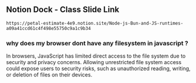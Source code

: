 ## Notion Dock - Class Slide Link
```link
https://petal-estimate-4e9.notion.site/Node-js-Bun-and-JS-runtimes-a09a41ccd61c4f498e55750c9a1c9b34
```





### why does my browser dont have any filesystem in javascript ?
In browsers, JavaScript has limited direct access to the file system due to security and privacy concerns. Allowing unrestricted file system access could expose users to security risks, such as unauthorized reading, writing, or deletion of files on their devices.